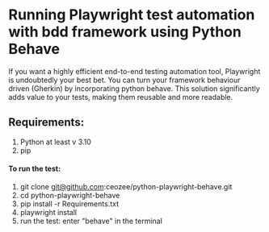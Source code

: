 # Running Playwright test automation with bdd framework using Python Behave

If you want a highly efficient end-to-end testing automation tool, Playwright is undoubtedly your best bet. You can turn your framework behaviour driven (Gherkin) by incorporating python behave. This solution significantly adds value to your tests, making them reusable and more readable.

## Requirements:
1. Python at least v 3.10
2. pip

#### To run the test:
1. git clone git@github.com:ceozee/python-playwright-behave.git
2. cd python-playwright-behave
3. pip install -r Requirements.txt
4. playwright install
5. run the test: enter "behave" in the terminal